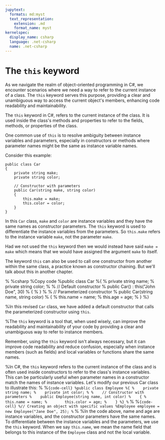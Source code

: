 ```yaml
---
jupytext:
  formats: md:myst
  text_representation:
    extension: .md
    format_name: myst
kernelspec:
  display_name: csharp
  language: .net-csharp
  name: .net-csharp
---
```


# The `this` keyword

As we navigate the realm of object-oriented programming in C#, we encounter scenarios where we need a way to refer to the current instance of a class. The `this` keyword serves this purpose, providing a clear and unambiguous way to access the current object's members, enhancing code readability and maintainability.

The `this` keyword in C#, refers to the current instance of the class. It is used inside the class's methods and properties to refer to the fields, methods, or properties of the class.

One common use of `this` is to resolve ambiguity between instance variables and parameters, especially in constructors or methods where parameter names might be the same as instance variable names.

Consider this example:

```{code-cell}
public class Car
{
    private string make;
    private string color;

    // Constructor with parameters
    public Car(string make, string color)
    {
        this.make = make;
        this.color = color;
    }
}
```

In this `Car` class, `make` and `color` are instance variables and they have the same names as constructor parameters. The `this` keyword is used to differentiate the instance variables from the parameters. So `this.make` refers to the instance variable `make`, not the parameter `make`.

Had we not used the `this` keyword then we would instead have said `make = make` which means that we would have assigned the argument `make` to itself.

The keyword `this` can also be used to call one constructor from another within the same class, a practice known as constructor chaining.
But we'll talk about this in another chapter.

%
%csharp
%Copy code
%public class Car
%{
%    private string name;
%    private string color;
%
%    // Default constructor
%    public Car() : this("John Doe", 30)
%    {
%    }
%
%    // Parameterized constructor
%    public Car(string name, string color)
%    {
%        this.name = name;
%        this.age = age;
%    }
%}

%In this revised `Car` class, we have added a default constructor that calls the parameterized constructor using `this`.

%The `this` keyword is a tool that, when used wisely, can improve the readability and maintainability of your code by providing a clear and unambiguous way to refer to instance members.

Remember, using the `this` keyword isn't always necessary, but it can improve code readability and reduce confusion, especially when instance members (such as fields) and local variables or functions share the same names.


%In C#, the `this` keyword refers to the current instance of the class and is often used inside constructors to refer to the class's instance variables. This can be particularly useful when parameter names in a constructor match the names of instance variables. Let's modify our previous Car class to illustrate this:
%
%```{code-cell}
%public class Employee
%{
%    private string name;
%    private int color;
%
%    // Constructor with parameters
%    public Employee(string name, int color)
%    {
%        this.name = name;
%        this.color = age;
%    }
%}
%```
%
%```{code-cell}
%// Creating an object with specific values
%Employee employee = new Employee("Jane Doe", 25);
%```
%
%In the code above, name and age are instance variables, and the constructor parameters have the same names. To differentiate between the instance variables and the parameters, we use the `this` keyword. When we say `this.name`, we mean the name field that belongs to this instance of the `Employee` class and not the local variable.
